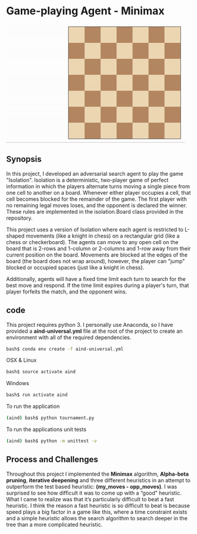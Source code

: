 # Game-playing Agent - Minimax
![isolation visualization](viz.gif)

## Synopsis
In this project, I developed an adversarial search agent to play the game "Isolation". Isolation is a deterministic, two-player game of perfect information in which the players alternate turns moving a single piece from one cell to another on a board. Whenever either player occupies a cell, that cell becomes blocked for the remainder of the game. The first player with no remaining legal moves loses, and the opponent is declared the winner. These rules are implemented in the isolation.Board class provided in the repository.

This project uses a version of Isolation where each agent is restricted to L-shaped movements (like a knight in chess) on a rectangular grid (like a chess or checkerboard). The agents can move to any open cell on the board that is 2-rows and 1-column or 2-columns and 1-row away from their current position on the board. Movements are blocked at the edges of the board (the board does not wrap around), however, the player can "jump" blocked or occupied spaces (just like a knight in chess).

Additionally, agents will have a fixed time limit each turn to search for the best move and respond. If the time limit expires during a player's turn, that player forfeits the match, and the opponent wins.

## code

This project requires python 3.  I personally use Anaconda, so I have provided a **aind-universal.yml** file at the root of the project to create an environment with all of the required dependencies.

```bash
bash$ conda env create -f aind-universal.yml
```
OSX & Linux
```bash
bash$ source activate aind
```
Windows
```bash
bash$ run activate aind
```
To run the application
```bash
(aind) bash$ python tournament.py 
```
To run the applications unit tests
```bash
(aind) bash$ python -m unittest -v
```

## Process and Challenges
Throughout this project I implemented the **Minimax** algorithm, **Alpha-beta pruning**, **iterative deepening** and three different heuristics in an attempt to outperform the test based heuristic: **(my_moves - opp_moves)**.  I was surprised to see how difficult it was to come up with a “good” heuristic. What I came to realize was that it’s particularly difficult to beat a fast heuristic. I think the reason a fast heuristic is so difficult to beat is because speed plays a big factor in a game like this, where a time constraint exists and a simple heuristic allows the search algorithm to search deeper in the tree than a more complicated heuristic.


